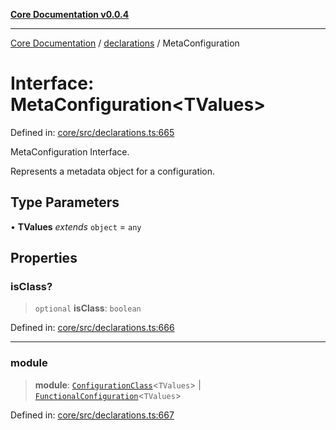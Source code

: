 [**Core Documentation v0.0.4**](../../README.md)

***

[Core Documentation](../../modules.md) / [declarations](../README.md) / MetaConfiguration

# Interface: MetaConfiguration\<TValues\>

Defined in: [core/src/declarations.ts:665](https://github.com/stonemjs/core/blob/e4675fc5d1a8e120fdb4d54e226a2496fdda3681/src/declarations.ts#L665)

MetaConfiguration Interface.

Represents a metadata object for a configuration.

## Type Parameters

• **TValues** *extends* `object` = `any`

## Properties

### isClass?

> `optional` **isClass**: `boolean`

Defined in: [core/src/declarations.ts:666](https://github.com/stonemjs/core/blob/e4675fc5d1a8e120fdb4d54e226a2496fdda3681/src/declarations.ts#L666)

***

### module

> **module**: [`ConfigurationClass`](../type-aliases/ConfigurationClass.md)\<`TValues`\> \| [`FunctionalConfiguration`](../type-aliases/FunctionalConfiguration.md)\<`TValues`\>

Defined in: [core/src/declarations.ts:667](https://github.com/stonemjs/core/blob/e4675fc5d1a8e120fdb4d54e226a2496fdda3681/src/declarations.ts#L667)
